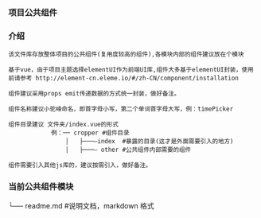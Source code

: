 ### 项目公共组件

### 介绍 
    该文件库存放整体项目的公共组件(复用度较高的组件),各模块内部的组件建议放在个模块
    
    基于vue，由于项目主题选择elementUI作为前端UI库,组件大多基于elementUI封装，使用前请参考 http://element-cn.eleme.io/#/zh-CN/component/installation
    
    组件建议采用props emit传递数据的方式统一封装，做好备注。
    
    组件名称建议小驼峰命名，即首字母小写，第二个单词首字母大写，例：timePicker
    
    组件目录建议 文件夹/index.vue的形式
                例：── cropper #组件目录
                    │   ├───—index  #暴露的目录(这才是外面需要引入的地方)
                    │   ├───— other #公共组件内部需要的组件
    
    组件需要引入其他js库的，建议按需引入，做好备注。
    
###  当前公共组件模块
└── readme.md #说明文档，markdown 格式
